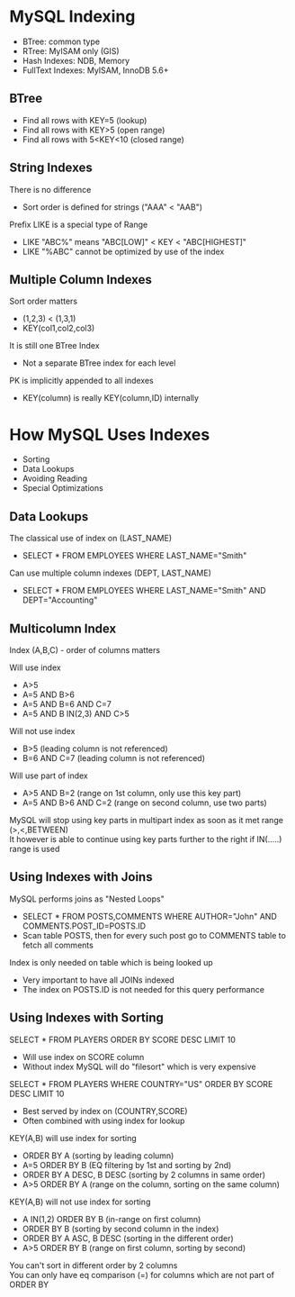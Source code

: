 # MySQL Indexing

- BTree: common type
- RTree: MyISAM only (GIS)
- Hash Indexes: NDB, Memory
- FullText Indexes: MyISAM, InnoDB 5.6+

## BTree
- Find all rows with KEY=5 (lookup)
- Find all rows with KEY>5 (open range)
- Find all rows with 5<KEY<10 (closed range)

## String Indexes
There is no difference
- Sort order is defined for strings ("AAA" < "AAB")

Prefix LIKE is a special type of Range
- LIKE "ABC%" means "ABC[LOW]" < KEY < "ABC[HIGHEST]"
- LIKE "%ABC" cannot be optimized by use of the index

## Multiple Column Indexes
Sort order matters
- (1,2,3) < (1,3,1)
- KEY(col1,col2,col3)

It is still one BTree Index
- Not a separate BTree index for each level

PK is implicitly appended to all indexes
- KEY(column) is really KEY(column,ID) internally

# How MySQL Uses Indexes

- Sorting
- Data Lookups
- Avoiding Reading
- Special Optimizations

## Data Lookups
The classical use of index on (LAST_NAME)
- SELECT * FROM EMPLOYEES WHERE LAST_NAME="Smith"

Can use multiple column indexes (DEPT, LAST_NAME)
- SELECT * FROM EMPLOYEES WHERE LAST_NAME="Smith" AND DEPT="Accounting"

## Multicolumn Index
Index (A,B,C) - order of columns matters

Will use index
- A>5
- A=5 AND B>6
- A=5 AND B=6 AND C=7
- A=5 AND B IN(2,3) AND C>5

Will not use index
- B>5 (leading column is not referenced)
- B=6 AND C=7 (leading column is not referenced)

Will use part of index
- A>5 AND B=2 (range on 1st column, only use this key part)
- A=5 AND B>6 AND C=2 (range on second column, use two parts)

MySQL will stop using key parts in multipart index as soon as it met range (>,<,BETWEEN)<br/>
It however is able to continue using key parts further to the right if IN(.....) range is used

## Using Indexes with Joins
MySQL performs joins as "Nested Loops"
- SELECT * FROM POSTS,COMMENTS WHERE AUTHOR="John" AND COMMENTS.POST_ID=POSTS.ID
- Scan table POSTS, then for every such post go to COMMENTS table to fetch all comments

Index is only needed on table which is being looked up
- Very important to have all JOINs indexed
- The index on POSTS.ID is not needed for this query performance

## Using Indexes with Sorting
SELECT * FROM PLAYERS ORDER BY SCORE DESC LIMIT 10
- Will use index on SCORE column
- Without index MySQL will do "filesort" which is very expensive

SELECT * FROM PLAYERS WHERE COUNTRY="US" ORDER BY SCORE DESC LIMIT 10
- Best served by index on (COUNTRY,SCORE)
- Often combined with using index for lookup

KEY(A,B) will use index for sorting
- ORDER BY A (sorting by leading column)
- A=5 ORDER BY B (EQ filtering by 1st and sorting by 2nd)
- ORDER BY A DESC, B DESC (sorting by 2 columns in same order)
- A>5 ORDER BY A (range on the column, sorting on the same column)

KEY(A,B) will not use index for sorting
- A IN(1,2) ORDER BY B (in-range on first column)
- ORDER BY B (sorting by second column in the index)
- ORDER BY A ASC, B DESC (sorting in the different order)
- A>5 ORDER BY B (range on first column, sorting by second)

You can't sort in different order by 2 columns<br/>
You can only have eq comparison (=) for columns which are not part of ORDER BY
